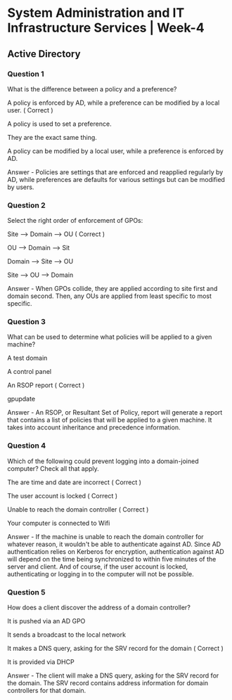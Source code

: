 # System Administration and IT Infrastructure Services | Week-4

## Active Directory

### Question 1

What is the difference between a policy and a preference?

A policy is enforced by AD, while a preference can be modified by a local user. ( Correct )

A policy is used to set a preference.

They are the exact same thing.

A policy can be modified by a local user, while a preference is enforced by AD.

Answer - Policies are settings that are enforced and reapplied regularly by AD, while preferences are defaults for various settings but can be modified by users.


### Question 2

Select the right order of enforcement of GPOs:

Site --> Domain --> OU ( Correct )

OU --> Domain --> Sit

Domain --> Site --> OU

Site --> OU --> Domain

Answer - When GPOs collide, they are applied according to site first and domain second. Then, any OUs are applied from least specific to most specific.


### Question 3

What can be used to determine what policies will be applied to a given machine?

A test domain

A control panel

An RSOP report ( Correct )

gpupdate

Answer - An RSOP, or Resultant Set of Policy, report will generate a report that contains a list of policies that will be applied to a given machine. It takes into account inheritance and precedence information.


### Question 4

Which of the following could prevent logging into a domain-joined computer? Check all that apply.

The are time and date are incorrect ( Correct )

The user account is locked ( Correct )

Unable to reach the domain controller ( Correct )

Your computer is connected to Wifi

Answer - If the machine is unable to reach the domain controller for whatever reason, it wouldn't be able to authenticate against AD. Since AD authentication relies on Kerberos for encryption, authentication against AD will depend on the time being synchronized to within five minutes of the server and client. And of course, if the user account is locked, authenticating or logging in to the computer will not be possible.


### Question 5

How does a client discover the address of a domain controller?

It is pushed via an AD GPO

It sends a broadcast to the local network

It makes a DNS query, asking for the SRV record for the domain ( Correct )

It is provided via DHCP

Answer - The client will make a DNS query, asking for the SRV record for the domain. The SRV record contains address information for domain controllers for that domain.